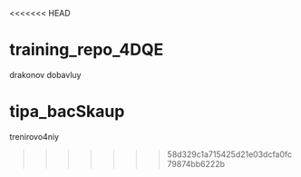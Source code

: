 <<<<<<< HEAD
# training_repo_4DQE

drakonov dobavluy

# tipa_bacSkaup
trenirovo4niy
>>>>>>> 58d329c1a715425d21e03dcfa0fc79874bb6222b
